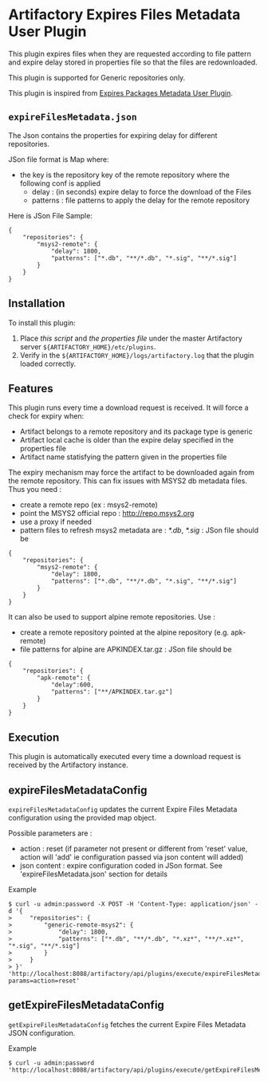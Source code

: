 Artifactory Expires Files Metadata User Plugin
==============================================

This plugin expires files when they are requested according to file pattern and expire delay stored in properties file so that the files are redownloaded.

This plugin is supported for Generic repositories only.

This plugin is inspired from [Expires Packages Metadata User Plugin](https://github.com/jfrog/artifactory-user-plugins/tree/master/metadata/expirePackagesMetadata).

`expireFilesMetadata.json`
----------
The Json contains the properties for expiring delay for different repositories.

JSon file format is Map where:
- the key is the repository key of the remote repository where the following conf is applied
  - delay : (in seconds) expire delay to force the download of the Files
  - patterns : file patterns to apply the delay for the remote repository

Here is JSon File Sample:

```
{
    "repositories": {
        "msys2-remote": {
            "delay": 1800,
            "patterns": ["*.db", "**/*.db", "*.sig", "**/*.sig"]
        }
    }
}
```

Installation
------------

To install this plugin:

1. Place _this script_ and _the properties file_ under the master Artifactory server `${ARTIFACTORY_HOME}/etc/plugins`.
2. Verify in the `${ARTIFACTORY_HOME}/logs/artifactory.log` that the plugin loaded correctly.

Features
--------

This plugin runs every time a download request is received. It will force a check for expiry when:

- Artifact belongs to a remote repository and its package type is generic
- Artifact local cache is older than the expire delay specified in the properties file
- Artifact name statisfying the pattern given in the properties file

The expiry mechanism may force the artifact to be downloaded again from the remote repository.
This can fix issues with MSYS2 db metadata files. Thus you need :
* create a remote repo (ex : msys2-remote)
* point the MSYS2 official repo : http://repo.msys2.org
* use a proxy if needed
* pattern files to refresh msys2 metadata are : _*.db_, _*.sig_ : JSon file should be

```
{
    "repositories": {
        "msys2-remote": {
            "delay": 1800,
            "patterns": ["*.db", "**/*.db", "*.sig", "**/*.sig"]
        }
    }
}
```

It can also be used to support alpine remote repositories.  Use :
* create a remote repository pointed at the alpine repository (e.g. apk-remote)
* file patterns for alpine are APKINDEX.tar.gz : JSon file should be

```
{
    "repositories": {
        "apk-remote": {
            "delay":600,
            "patterns": ["**/APKINDEX.tar.gz"]
        }
    }
}
```

Execution
---------

This plugin is automatically executed every time a download request is received by the Artifactory instance.


expireFilesMetadataConfig
-------------------------

`expireFilesMetadataConfig` updates the current Expire Files Metadata configuration using the provided map object.

Possible parameters are :
- action : reset (if parameter not present or different from 'reset' value, action will 'add' ie configuration passed via json content will added)
- json content : expire configuration coded in JSon format. See 'expireFilesMetadata.json' section for details

Example

```
$ curl -u admin:password -X POST -H 'Content-Type: application/json' -d '{
>     "repositories": {
>         "generic-remote-msys2": {
>             "delay": 1800,
>             "patterns": ["*.db", "**/*.db", "*.xz*", "**/*.xz*", "*.sig", "**/*.sig"]
>         }
>     }
> }' 'http://localhost:8088/artifactory/api/plugins/execute/expireFilesMetadataConfig?params=action=reset'
```

getExpireFilesMetadataConfig
-------------------------

`getExpireFilesMetadataConfig` fetches the current Expire Files Metadata JSON configuration.

Example

```
$ curl -u admin:password 'http://localhost:8088/artifactory/api/plugins/execute/getExpireFilesMetadataConfig'
```
